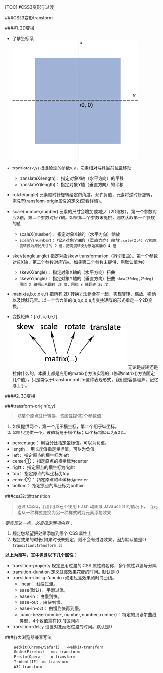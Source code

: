 [TOC]
#CSS3变形与过渡

###CSS3变形transform

####1. 2D变换
* 了解坐标系
![坐标系](img/coord.png "利用坐标系理解transform")

* translate(x,y)
根据给定的参数x,y，元素相对与其当前位置移动
    - translateX(length)： 指定对象X轴（水平方向）的平移 
    - translateY(length)： 指定对象Y轴（垂直方向）的平移 

* rotate(angle) 
元素顺时针旋转给定的角度。允许负值，元素将逆时针旋转，需先有transform-origin属性的定义([查看详情](#transform-originxy))。

* scale(number,number)
元素的尺寸会增加或减少（2D缩放）。第一个参数对应X轴，第二个参数对应Y轴。如果第二个参数未提供，则默认取第一个参数的值
    - scaleX(number)： 指定对象X轴的（水平方向）缩放 
    - scaleY(number)： 指定对象Y轴的（垂直方向）缩放 
`scale(2,4) //把宽度转换为原始尺寸的 2 倍，把高度转换为原始高度的 4 倍`

* skew(angle,angle)
指定对象skew transformation（斜切扭曲）。第一个参数对应X轴，第二个参数对应Y轴。如果第二个参数未提供，则默认值为0 
    - skewX(angle)： 指定对象X轴的（水平方向）扭曲 
    - skewY(angle)： 指定对象Y轴的（垂直方向）扭曲
`skew(30deg,20deg) 围绕 X 轴把元素翻转 30 度，围绕 Y 轴翻转 20 度`

* matrix(a,b,c,d,e,f)
把所有 2D 转换方法组合在一起，实现旋转、缩放、移动以及倾斜元素。以一个含六值的(a,b,c,d,e,f)变换矩阵的形式指定一个2D变换，
* 变换矩阵：[a,b,c,d,e,f]
![matrix](img/matrix.gif "matrix与skew,scale,rotate,translate的关系")
无论是旋转还是拉伸什么的，本质上都是应用的matrix()方法实现的（修改matrix()方法固定几个值），只是类似于transform:rotate这种表现形式，我们更容易理解，记忆与上手。

####2. 3D变换


###transform-origin(x,y)
>以某个原点进行转换，该属性提供2个参数值：
1. 如果提供两个，第一个用于横坐标，第二个用于纵坐标。 
2. 如果只提供一个，该值将用于横坐标；纵坐标将默认为50%。 

* percentage： 用百分比指定坐标值。可以为负值。 
* length： 用长度值指定坐标值。可以为负值。 
* left： 指定原点的横坐标为left 
* center①： 指定原点的横坐标为center 
* right： 指定原点的横坐标为right 
* top： 指定原点的纵坐标为top 
* center②： 指定原点的纵坐标为center 
* bottom： 指定原点的纵坐标为bottom 


###css3过渡transition
>通过 CSS3，我们可以在不使用 Flash 动画或 JavaScript 的情况下，
当元素从一种样式变换为另一种样式时为元素添加效果

*要实现这一点，必须规定两项内容：*
1. 规定您希望把效果添加到哪个 CSS 属性上
2. 规定效果的时长(如果时长未规定，则不会有过渡效果，因为默认值是0)
`transition:transform 3s`

**以上为简写，其中包含以下几个属性：**

* transition-property
规定应用过渡的 CSS 属性的名称，多个属性以逗号分隔
* transition-duration
定义过渡效果花费的时间。默认是 0
* transition-timing-function
    规定过渡效果的时间曲线。
    - linear： 线性过渡。 
    - ease(默认)： 平滑过渡。 
    - ease-in： 由慢到快。 
    - ease-out： 由快到慢。 
    - ease-in-out： 由慢到快再到慢。 
    - cubic-bezier(number, number, number, number)： 特定的贝塞尔曲线类型，4个数值需在[0, 1]区间内
* transition-delay
设置对象延迟过渡的时间。默认是0


###各大浏览器兼容写法
```
    Webkit(Chrome/Safari)   -webkit-transform
    Gecko(Firefox)  -moz-transform
    Presto(Opera)   -o-transform
    Trident(IE) -ms-transform
    W3C transform
```


